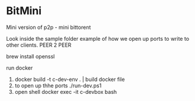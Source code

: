 # BitMini
Mini version of p2p - mini bittorent

Look inside the sample folder
example of how we open up ports to write to other clients. PEER 2 PEER 


brew install openssl


run docker
1. docker build -t c-dev-env .      | build docker file 
2. to open up thhe ports 
./run-dev.ps1   
3. open shell
docker exec -it c-devbox bash
